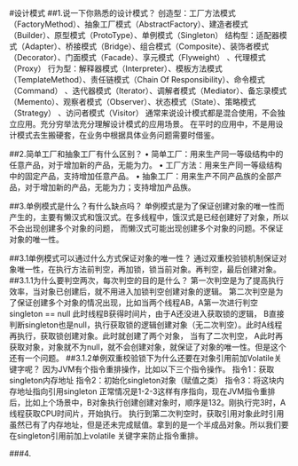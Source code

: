 #设计模式
##1.说一下你熟悉的设计模式？
创造型：工厂方法模式（FactoryMethod）、抽象工厂模式（AbstractFactory）、建造者模式（Builder）、原型模式（ProtoType）、单例模式（Singleton）
结构型：适配器模式（Adapter）、桥接模式（Bridge）、组合模式（Composite）、装饰者模式（Decorator）、门面模式（Facade）、享元模式（Flyweight）
    、代理模式（Proxy）
行为型：解释器模式（Interpreter）、模板方法模式（TemplateMethod）、责任链模式（Chain Of Responsibility）、命令模式（Command）
    、迭代器模式（Iterator）、调解者模式（Mediator）、备忘录模式（Memento）、观察者模式（Observer）、状态模式（State）、策略模式（Strategy）
    、访问者模式（Visitor）
通常来说设计模式都是混合使用，不会独立应用。充分穷举法充分理解设计模式的应用场景。
在平时的应用中，不是用设计模式去生搬硬套，在业务中根据具体业务问题需要时借鉴。




##2.简单工厂和抽象工厂有什么区别？
• 简单工厂：用来生产同一等级结构中的任意产品，对于增加新的产品，无能为力。
• 工厂方法：用来生产同一等级结构中的固定产品，支持增加任意产品。
• 抽象工厂：用来生产不同产品族的全部产品，对于增加新的产品，无能为力；支持增加产品族。

##3.单例模式是什么？有什么缺点吗？
单例模式是为了保证创建对象的唯一性而产生的，主要有懒汉式和饿汉式。在多线程中，饿汉式是已经创建好了对象，所以不会出现创建多个对象的问题，
而懒汉式可能出现创建多个对象的问题。不保证对象的唯一性。

##3.1单例模式可以通过什么方式保证对象的唯一性？
通过双重校验锁机制保证对象唯一性，在执行方法前判空，再加锁，锁当前对象。再判空，最后创建对象。
##3.1.1为什么要判空两次，每次判空的目的是什么？
第一次判空是为了提高执行效率，当对象已创建后，就不用进入加锁判空创建对象的逻辑。
第二次判空是为了保证创建多个对象的情况出现，比如当两个线程AB，A第一次进行判空singleton == null 此时线程B获得时间片，由于A还没进入获取锁的逻辑，
B直接判断singleton也是null，执行获取锁的逻辑创建对象（无二次判空）。此时A线程再执行，获取锁创建对象。此时就创建了两个对象， 当有了二次判空，
A此时再获取对象，对象就不为null，就不会创建对象，就保证了对象的唯一性。但是这个还有一个问题。
##3.1.2单例双重校验锁下为什么还要在对象引用前加Volatile关键字呢？
因为JVM有个指令重排操作，比如以下三个指令操作。
指令1：获取singleton内存地址
指令2：初始化singleton对象（赋值之类）
指令3：将这块内存地址指向引用singleton
正常情况是1-2-3这样有序指向，现在JVM指令重排后，比如上个场景中，B对象执行创建创建对象时，顺序是132。刚执行完3时，A线程获取CPU时间片，开始执行。
执行到第二次判空时，获取引用对象此时引用虽然已有了内存地址，但是还未完成赋值。拿到的是一个半成品对象。所以我们要在singleton引用前加上volatile
关键字来防止指令重排。

###4.